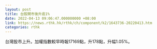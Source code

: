 ```yaml
---
layout: post
title: 台股開市後升逾1%
date: 2022-04-13 09:06:47.000000000 +08:00
link: https://news.rthk.hk/rthk/ch/component/k2/1643736-20220413.htm
categories: rthk
---
```


台灣股市上升。加權指數較早時報17169點，升178點，升幅1.05%。
